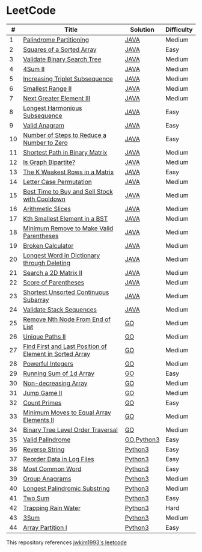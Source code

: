 LeetCode
========

| # | Title | Solution | Difficulty |
|---| ----- | -------- | ---------- |
|1|[Palindrome Partitioning](https://leetcode.com/problems/palindrome-partitioning/) | [JAVA](./algorithms/java/131_Palindrome_Partitioning.java) |Medium|
|2|[Squares of a Sorted Array](https://leetcode.com/problems/squares-of-a-sorted-array/) | [JAVA](./algorithms/java/977_Squares_of_a_Sorted_Array.java) |Easy|
|3|[Validate Binary Search Tree](https://leetcode.com/problems/validate-binary-search-tree/) | [JAVA](./algorithms/java/98_Validate_Binary_Search_Tree.java) |Medium|
|4|[4Sum II](https://leetcode.com/problems/4sum-ii/) | [JAVA](./algorithms/java/454_4Sum_II.java) |Medium|
|5|[Increasing Triplet Subsequence](https://leetcode.com/problems/increasing-triplet-subsequence/) | [JAVA](./algorithms/java/334_Increasing_Triplet_Subsequence.java) |Medium|
|6|[Smallest Range II](https://leetcode.com/problems/smallest-range-ii/) | [JAVA](./algorithms/java/910_Smallest_Range_II.java) |Medium|
|7|[Next Greater Element III](https://leetcode.com/problems/next-greater-element-iii/) | [JAVA](./algorithms/java/556_Next_Greater_Element_III.java) |Medium|
|8|[Longest Harmonious Subsequence](https://leetcode.com/problems/longest-harmonious-subsequence/) | [JAVA](./algorithms/java/594_Longest_Harmonious_Subsequence.java) |Easy|
|9|[Valid Anagram](https://leetcode.com/problems/valid-anagram/) | [JAVA](./algorithms/java/242_Valid_Anagram.java) |Easy|
|10|[Number of Steps to Reduce a Number to Zero](https://leetcode.com/problems/number-of-steps-to-reduce-a-number-to-zero/) | [JAVA](./algorithms/java/1342_Number_of_Steps_to_Reduce_a_Number_to_Zero.java) |Easy|
|11|[Shortest Path in Binary Matrix](https://leetcode.com/problems/shortest-path-in-binary-matrix/) | [JAVA](./algorithms/java/1091_Shortest_Path_in_Binary_Matrix.java) |Medium|
|12|[Is Graph Bipartite?](https://leetcode.com/problems/is-graph-bipartite/) | [JAVA](./algorithms/java/785_Is_Graph_Bipartite.java) |Medium|
|13|[The K Weakest Rows in a Matrix](https://leetcode.com/problems/the-k-weakest-rows-in-a-matrix/) | [JAVA](./algorithms/java/1337_The_K_Weakest_Rows_in_a_Matrix.java) |Easy|
|14|[Letter Case Permutation](https://leetcode.com/problems/letter-case-permutation/) | [JAVA](./algorithms/java/784_Letter_Case_Permutation.java) |Medium|
|15|[Best Time to Buy and Sell Stock with Cooldown](https://leetcode.com/problems/best-time-to-buy-and-sell-stock-with-cooldown/) | [JAVA](./algorithms/java/309_Best_Time_to_Buy_and_Sell_Stock_with_Cooldown.java) |Medium|
|16|[Arithmetic Slices](https://leetcode.com/problems/arithmetic-slices/) | [JAVA](./algorithms/java/413_Arithmetic_Slices.java) |Medium|
|17|[Kth Smallest Element in a BST](https://leetcode.com/problems/kth-smallest-element-in-a-bst/) | [JAVA](./algorithms/java/230_Kth_Smallest_Element_in_a_BST.java) |Medium|
|18|[Minimum Remove to Make Valid Parentheses](https://leetcode.com/problems/minimum-remove-to-make-valid-parentheses/) | [JAVA](./algorithms/java/1249_Minimum_Remove_to_Make_Valid_Parentheses.java) |Medium|
|19|[Broken Calculator](https://leetcode.com/problems/broken-calculator/) | [JAVA](./algorithms/java/991_Broken_Calculator.java) |Medium|
|20|[Longest Word in Dictionary through Deleting](https://leetcode.com/problems/longest-word-in-dictionary-through-deleting/) | [JAVA](./algorithms/java/524_Longest_Word_in_Dictionary_through_Deleting.java) |Medium|
|21|[Search a 2D Matrix II](https://leetcode.com/problems/search-a-2d-matrix-ii/) | [JAVA](./algorithms/java/240_Search_a_2D_Matrix_II.java) |Medium|
|22|[Score of Parentheses](https://leetcode.com/problems/score-of-parentheses) | [JAVA](./algorithms/java/856_Score_of_Parentheses.java) |Medium|
|23|[Shortest Unsorted Continuous Subarray](https://leetcode.com/problems/shortest-unsorted-continuous-subarray/) | [JAVA](./algorithms/java/581_Shortest_Unsorted_Continuous_Subarray.java) |Medium|
|24|[Validate Stack Sequences](https://leetcode.com/problems/validate-stack-sequences/) | [JAVA](./algorithms/java/946_Validate_Stack_Sequences.java) |Medium|
|25|[Remove Nth Node From End of List](https://leetcode.com/problems/remove-nth-node-from-end-of-list/) | [GO](./algorithms/go/19_Remove_Nth_Node_From_End_of_List.go) |Medium|
|26|[Unique Paths II](https://leetcode.com/problems/unique-paths-ii/) | [GO](./algorithms/go/63_Unique_Paths_II.go) |Medium|
|27|[Find First and Last Position of Element in Sorted Array](https://leetcode.com/problems/find-first-and-last-position-of-element-in-sorted-array/) | [GO](./algorithms/go/34_Find_First_and_Last_Position_of_Element_in_Sorted_Array.go) |Medium|
|28|[Powerful Integers](https://leetcode.com/problems/powerful-integers/) | [GO](./algorithms/go/970_Powerful_Integers.go) |Medium|
|29|[Running Sum of 1d Array](https://leetcode.com/problems/running-sum-of-1d-array/) | [GO](./algorithms/go/1480_Running_Sum_of_1d_Array.go) |Easy|
|30|[Non-decreasing Array](https://leetcode.com/problems/non-decreasing-array/) | [GO](./algorithms/go/665_Non-decreasing_Array.go) |Medium|
|31|[Jump Game II](https://leetcode.com/problems/jump-game-ii/) | [GO](./algorithms/go/45_Jump_Game_II.go) |Medium|
|32|[Count Primes](https://leetcode.com/problems/count-primes/) | [GO](./algorithms/go/204_Count_Primes.go) |Easy|
|33|[Minimum Moves to Equal Array Elements II](https://leetcode.com/problems/minimum-moves-to-equal-array-elements-ii/) | [GO](./algorithms/go/462_Minimum_Moves_to_Equal_Array_Elements_II.go) |Medium|
|34|[Binary Tree Level Order Traversal](https://leetcode.com/problems/binary-tree-level-order-traversal/) | [GO](./algorithms/go/102_Binary_Tree_Level_Order_Traversal.go) |Medium|
|35|[Valid Palindrome](https://leetcode.com/problems/valid-palindrome/) | [GO](./algorithms/go/125_Valid_Palindrome.go),[Python3](./algorithms/python/125_Valid_Palindrome.py) |Easy|
|36|[Reverse String](https://leetcode.com/problems/reverse-string/) | [Python3](./algorithms/python/344_Reverse_String.py) |Easy|
|37|[Reorder Data in Log Files](https://leetcode.com/problems/reorder-data-in-log-files/) | [Python3](./algorithms/python/937_Reorder_Data_in_Log_Files.py) |Easy|
|38|[Most Common Word](https://leetcode.com/problems/most-common-word/) | [Python3](./algorithms/python/819_Most_Common_Word.py) |Easy|
|39|[Group Anagrams](https://leetcode.com/problems/group-anagrams/) | [Python3](./algorithms/python/49_Group_Anagrams.py) |Medium|
|40|[Longest Palindromic Substring](https://leetcode.com/problems/longest-palindromic-substring/) | [Python3](./algorithms/python/5_Longest_Palindromic_Substring.py) |Medium|
|41|[Two Sum](https://leetcode.com/problems/two-sum/) | [Python3](./algorithms/python/1_Two_Sum.py) |Easy|
|42|[Trapping Rain Water](https://leetcode.com/problems/trapping-rain-water/) | [Python3](./algorithms/python/42_Trapping_Rain_Water.py) |Hard|
|43|[3Sum](https://leetcode.com/problems/3sum/) | [Python3](./algorithms/python/15_3Sum.py) |Medium|
|44|[Array Partition I](https://leetcode.com/problems/array-partition-i/) | [Python3](./algorithms/python/561_Array_Partition_I.py) |Easy|

This repository references [jwkim1993's leetcode](https://github.com/jwkim1993/leetcode)